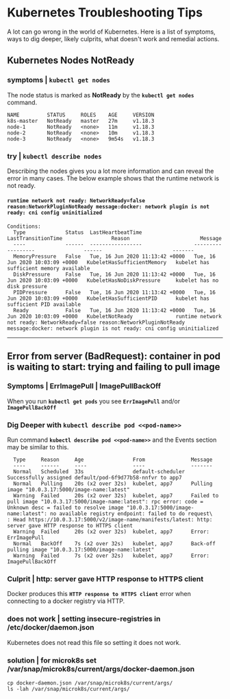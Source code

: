 
# Kubernetes Troubleshooting Tips

A lot can go wrong in the world of Kubernetes. Here is a list of symptoms, ways to dig deeper, likely culprits, what doesn't work and remedial actions.


## Kubernetes Nodes NotReady

### symptoms | `kubectl get nodes`

The node status is marked as **NotReady** by the **`kubectl get nodes`** command.

```
NAME         STATUS     ROLES    AGE     VERSION
k8s-master   NotReady   master   27m     v1.18.3
node-1       NotReady   <none>   11m     v1.18.3
node-2       NotReady   <none>   10m     v1.18.3
node-3       NotReady   <none>   9m54s   v1.18.3
```

### try | `kubectl describe nodes`

Describing the nodes gives you a lot more information and can reveal the error in many cases. The below example shows that the runtime network is not ready.


#### `runtime network not ready: NetworkReady=false reason:NetworkPluginNotReady message:docker: network plugin is not ready: cni config uninitialized`

```
Conditions:
  Type             Status  LastHeartbeatTime                 LastTransitionTime                Reason                       Message
  ----             ------  -----------------                 ------------------                ------                       -------
  MemoryPressure   False   Tue, 16 Jun 2020 11:13:42 +0000   Tue, 16 Jun 2020 10:03:09 +0000   KubeletHasSufficientMemory   kubelet has sufficient memory available
  DiskPressure     False   Tue, 16 Jun 2020 11:13:42 +0000   Tue, 16 Jun 2020 10:03:09 +0000   KubeletHasNoDiskPressure     kubelet has no disk pressure
  PIDPressure      False   Tue, 16 Jun 2020 11:13:42 +0000   Tue, 16 Jun 2020 10:03:09 +0000   KubeletHasSufficientPID      kubelet has sufficient PID available
  Ready            False   Tue, 16 Jun 2020 11:13:42 +0000   Tue, 16 Jun 2020 10:03:09 +0000   KubeletNotReady              runtime network not ready: NetworkReady=false reason:NetworkPluginNotReady message:docker: network plugin is not ready: cni config uninitialized
```


---


## Error from server (BadRequest): container in pod is waiting to start: trying and failing to pull image

### Symptoms | ErrImagePull | ImagePullBackOff

When you run **`kubectl get pods`** you see **`ErrImagePull`** and/or **`ImagePullBackOff`**

### Dig Deeper with `kubectl describe pod <<pod-name>>`

Run command **`kubectl describe pod <<pod-name>>`** and the Events section may be similar to this.

```
  Type     Reason     Age                From               Message
  ----     ------     ----               ----               -------
  Normal   Scheduled  33s                default-scheduler  Successfully assigned default/pod-6f9d77b58-nnfvr to app7
  Normal   Pulling    20s (x2 over 32s)  kubelet, app7      Pulling image "10.0.3.17:5000/image-name:latest"
  Warning  Failed     20s (x2 over 32s)  kubelet, app7      Failed to pull image "10.0.3.17:5000/image-name:latest": rpc error: code = Unknown desc = failed to resolve image "10.0.3.17:5000/image-name:latest": no available registry endpoint: failed to do request\
: Head https://10.0.3.17:5000/v2/image-name/manifests/latest: http: server gave HTTP response to HTTPS client
  Warning  Failed     20s (x2 over 32s)  kubelet, app7      Error: ErrImagePull
  Normal   BackOff    7s (x2 over 32s)   kubelet, app7      Back-off pulling image "10.0.3.17:5000/image-name:latest"
  Warning  Failed     7s (x2 over 32s)   kubelet, app7      Error: ImagePullBackOff
```

### Culprit | http: server gave HTTP response to HTTPS client

Docker produces this **`HTTP response to HTTPS client`** error when connecting to a docker registry via HTTP.

### does not work | setting insecure-registries in /etc/docker/daemon.json

Kubernetes does not read this file so setting it does not work.

### solution | for microk8s set /var/snap/microk8s/current/args/docker-daemon.json

```
cp docker-daemon.json /var/snap/microk8s/current/args/
ls -lah /var/snap/microk8s/current/args/
```
